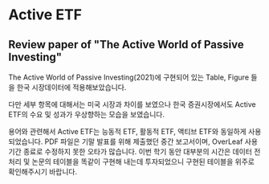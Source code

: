 # Active ETF
## Review paper of "The Active World of Passive Investing"
The Active World of Passive Investing(2021)에 구현되어 있는
Table, Figure 들을 한국 시장데이터에 적용해보았습니다.

다만 세부 항목에 대해서는 미국 시장과 차이를 보였으나
한국 증권시장에서도 Active ETF의 수요 및 성과가 우상향하는 모습을 보였습니다.

용어와 관련해서 Active ETF는 능동적 ETF, 활동적 ETF, 액티브 ETF와 동일하게 사용되었습니다. PDF 파일은 기말 발표를 위해 제출했던 중간 보고서이며, OverLeaf 사용기간 종료로 수정하지 못한 오타가 많습니다. 이번 학기 동안 대부분의 시간은 데이터 전처리 및 논문의 테이블을 똑같이 구현해 내는데 투자되었으니 구현된 테이블을 위주로 확인해주시기 바랍니다.
